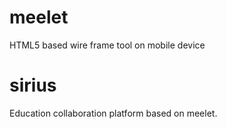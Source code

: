 meelet
======

HTML5 based wire frame tool on mobile device

sirius
======

Education collaboration platform based on meelet.
